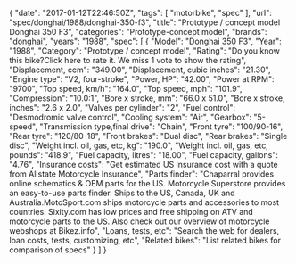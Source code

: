 {
    "date": "2017-01-12T22:46:50Z",
    "tags": [
        "motorbike",
        "spec"
    ],
    "url": "spec\/donghai\/1988\/donghai-350-f3",
    "title": "Prototype \/ concept model Donghai 350 F3",
    "categories": "Prototype-concept model",
    "brands": "donghai",
    "years": "1988",
    "spec": [
        {
            "Model": "Donghai 350 F3",
            "Year": "1988",
            "Category": "Prototype \/ concept model",
            "Rating": "Do you know this bike?Click here to rate it. We miss 1 vote to show the rating",
            "Displacement, ccm": "349.00",
            "Displacement, cubic inches": "21.30",
            "Engine type": "V2, four-stroke",
            "Power, HP": "42.00",
            "Power at RPM": "9700",
            "Top speed, km\/h": "164.0",
            "Top speed, mph": "101.9",
            "Compression": "10.0:1",
            "Bore x stroke, mm": "66.0 x 51.0",
            "Bore x stroke, inches": "2.6 x 2.0",
            "Valves per cylinder": "2",
            "Fuel control": "Desmodromic valve control",
            "Cooling system": "Air",
            "Gearbox": "5-speed",
            "Transmission type,final drive": "Chain",
            "Front tyre": "100\/90-16",
            "Rear tyre": "120\/80-18",
            "Front brakes": "Dual disc",
            "Rear brakes": "Single disc",
            "Weight incl. oil, gas, etc, kg": "190.0",
            "Weight incl. oil, gas, etc, pounds": "418.9",
            "Fuel capacity, litres": "18.00",
            "Fuel capacity, gallons": "4.76",
            "Insurance costs": "Get estimated US insurance cost with a quote from Allstate Motorcycle Insurance",
            "Parts finder": "Chaparral provides online schematics & OEM parts for the US.   Motorcycle Superstore provides an easy-to-use parts finder. Ships to the US, Canada, UK and Australia.MotoSport.com ships motorcycle parts and accessories to most countries.    Sixity.com has low prices and free shipping on ATV and motorcycle parts to the US. Also check out our overview of motorcycle webshops at Bikez.info",
            "Loans, tests, etc": "Search the web for dealers, loan costs, tests, customizing, etc",
            "Related bikes": "List related bikes for comparison of specs"
        }
    ]
}